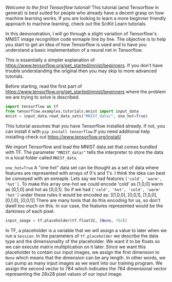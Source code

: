 *Welcome to the first Tensorflow tutorial!* This tutorial (amd Tensorflow in general) is best suited for people who already have a decent grasp on how machine learning works.
If you are looking to learn a more beginner friendly approach to machine learning, check out the SciKit Learn tutorials. 

In this demonstration, I will go through a slight variation of Tensorflow's MNIST image recognition code exmaple line by line. The objective is to help you start to get an idea of how Tensorflow is used and to have you understand a basic implementation of a neural net in Tensorflow. 

This is essentially a simpler explanation of https://www.tensorflow.org/get_started/mnist/beginners. If you don't have trouble understanding the original then you may skip to more advanced tutorials. 

Before starting, read the first part of https://www.tensorflow.org/get_started/mnist/beginners where the problem we are trying to solve is described.

```python
import tensorflow as tf
from tensorflow.examples.tutorials.mnist import input_data
mnist = input_data.read_data_sets("MNIST_data/", one_hot=True)
```

This tutorial assumes that you have Tensorflow installed already. If not, you can install it with `pip install tensorflow` If you need additional help installing check out https://www.tensorflow.org/install/ 

We import Tensorflow and load the MNIST data set that comes bundled with TF. The parameter `"MNIST_data/"` tells the interpreter to store the data in a local folder called `MNIST_data`.

`one_hot=True` A "one hot" data set can be thought as a set of data where features are represented with arrays of 0's and 1's. I think the idea can best be conveyed with an exmaple. Lets say we had features `['cold', 'warm', 'hot']`. To make this array one-hot we could encode 'cold' as [1,0,0] warm as [0,1,0] and hot as [0,0,1]. So if we had `['cold', 'hot', 'cold', 'warm' 'hot']` under these rules it would be encoded as: 
[[1,0,0],
 [0,0,1],
 [1,0,0],
 [0,1,0],
 [0,0,1]]
 There are many tools that do this encoding for us, so don't dwell too much on this. In our case, the features represented would be the darkness of each pixel.


```python 
input_image = tf.placeholder(tf.float32, [None, 784])
```

In TF, a placeholder is a variable that we will assign a value to later when we run a `Session`. In the parameters of `tf.placeholder` we describe the data type and the dimensionality of the placeholder. We want it to be floats so we can execute matrix multiplication on it later. Since we want this placeholder to contain our input images, we assign the first dimension to `None` which means that the dimension can be any length. In other words, we can pump as many input images as we want into our training program. We assign the second vector to 784 which indicates the 784 dimensional vector representing the 28x28 pixel values of our input image. 




